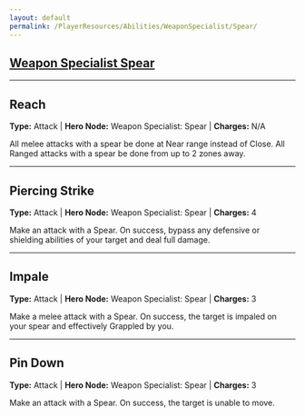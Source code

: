 ```yaml
---
layout: default
permalink: /PlayerResources/Abilities/WeaponSpecialist/Spear/
---
```

## [Weapon Specialist Spear](#Spear)

------------------------------------------------

## Reach
**Type:** Attack
 | **Hero Node:** Weapon Specialist: Spear
 | **Charges:** N/A

All melee attacks with a spear be done at Near range instead of Close. All Ranged attacks with a spear be done from up to 2 zones away.

------------------------------------------------

## Piercing Strike
**Type:** Attack
 | **Hero Node:** Weapon Specialist: Spear
 | **Charges:** 4

Make an attack with a Spear. On success, bypass any defensive or shielding abilities of your target and deal full damage.

------------------------------------------------

## Impale
**Type:** Attack
 | **Hero Node:** Weapon Specialist: Spear
 | **Charges:** 3

Make a melee attack with a Spear. On success, the target is impaled on your spear and effectively Grappled by you.

------------------------------------------------

## Pin Down
**Type:** Attack
 | **Hero Node:** Weapon Specialist: Spear
 | **Charges:** 3

Make an attack with a Spear. On success, the target is unable to move.